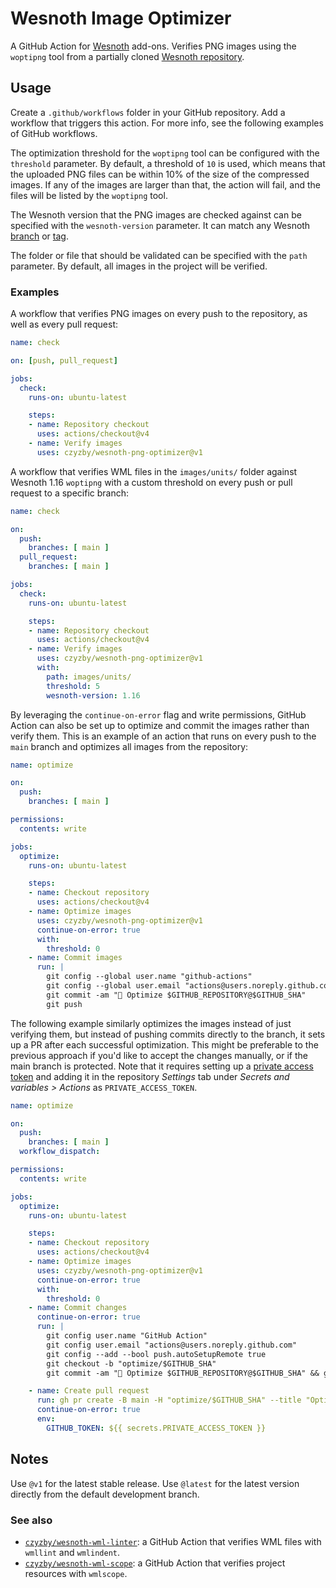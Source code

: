 # Wesnoth Image Optimizer

A GitHub Action for [Wesnoth](https://www.wesnoth.org/) add-ons.
Verifies PNG images using the `woptipng` tool from a partially
cloned [Wesnoth repository](https://github.com/wesnoth/wesnoth).

## Usage

Create a `.github/workflows` folder in your GitHub repository.
Add a workflow that triggers this action. For more info, see
the following examples of GitHub workflows.

The optimization threshold for the `woptipng` tool can be configured
with the `threshold` parameter. By default, a threshold of `10` is used,
which means that the uploaded PNG files can be within 10% of the size
of the compressed images. If any of the images are larger than that,
the action will fail, and the files will be listed by the `woptipng` tool.

The Wesnoth version that the PNG images are checked against can
be specified with the `wesnoth-version` parameter. It can match
any Wesnoth [branch](https://github.com/wesnoth/wesnoth/branches)
or [tag](https://github.com/wesnoth/wesnoth/tags).

The folder or file that should be validated can be specified with
the `path` parameter. By default, all images in the project will
be verified.

### Examples

A workflow that verifies PNG images on every push to the repository,
as well as every pull request:

```yaml
name: check

on: [push, pull_request]

jobs:
  check:
    runs-on: ubuntu-latest

    steps:
    - name: Repository checkout
      uses: actions/checkout@v4
    - name: Verify images
      uses: czyzby/wesnoth-png-optimizer@v1
```


A workflow that verifies WML files in the `images/units/` folder against
Wesnoth 1.16 `woptipng` with a custom threshold on every push or pull
request to a specific branch:

```yaml
name: check

on:
  push:
    branches: [ main ]
  pull_request:
    branches: [ main ]

jobs:
  check:
    runs-on: ubuntu-latest

    steps:
    - name: Repository checkout
      uses: actions/checkout@v4
    - name: Verify images
      uses: czyzby/wesnoth-png-optimizer@v1
      with:
        path: images/units/
        threshold: 5
        wesnoth-version: 1.16
```

By leveraging the `continue-on-error` flag and write permissions,
GitHub Action can also be set up to optimize and commit the images
rather than verify them. This is an example of an action that runs
on every push to the `main` branch and optimizes all images from
the repository:

```yaml
name: optimize

on:
  push:
    branches: [ main ]

permissions:
  contents: write

jobs:
  optimize:
    runs-on: ubuntu-latest

    steps:
    - name: Checkout repository
      uses: actions/checkout@v4
    - name: Optimize images
      uses: czyzby/wesnoth-png-optimizer@v1
      continue-on-error: true
      with:
        threshold: 0
    - name: Commit images
      run: |
        git config --global user.name "github-actions"
        git config --global user.email "actions@users.noreply.github.com"
        git commit -am "🤖 Optimize $GITHUB_REPOSITORY@$GITHUB_SHA"
        git push
```

The following example similarly optimizes the images instead of just
verifying them, but instead of pushing commits directly to the branch,
it sets up a PR after each successful optimization. This might be
preferable to the previous approach if you'd like to accept the changes
manually, or if the main branch is protected. Note that it requires
setting up a [private access token](https://docs.github.com/en/authentication/keeping-your-account-and-data-secure/managing-your-personal-access-tokens#creating-a-fine-grained-personal-access-token)
and adding it in the repository _Settings_ tab under
_Secrets and variables > Actions_ as `PRIVATE_ACCESS_TOKEN`.

```yaml
name: optimize

on:
  push:
    branches: [ main ]
  workflow_dispatch:

permissions:
  contents: write

jobs:
  optimize:
    runs-on: ubuntu-latest

    steps:
    - name: Checkout repository
      uses: actions/checkout@v4
    - name: Optimize images
      uses: czyzby/wesnoth-png-optimizer@v1
      continue-on-error: true
      with:
        threshold: 0
    - name: Commit changes
      continue-on-error: true
      run: |
        git config user.name "GitHub Action"
        git config user.email "actions@users.noreply.github.com"
        git config --add --bool push.autoSetupRemote true
        git checkout -b "optimize/$GITHUB_SHA"
        git commit -am "🤖 Optimize $GITHUB_REPOSITORY@$GITHUB_SHA" && git push

    - name: Create pull request
      run: gh pr create -B main -H "optimize/$GITHUB_SHA" --title "Optimize images from @${GITHUB_SHA::7}" --body "Images from $GITHUB_REPOSITORY@$GITHUB_SHA optimized with `woptipng`."
      continue-on-error: true
      env:
        GITHUB_TOKEN: ${{ secrets.PRIVATE_ACCESS_TOKEN }}
```

## Notes

Use `@v1` for the latest stable release. Use `@latest` for the latest
version directly from the default development branch.

### See also

* [`czyzby/wesnoth-wml-linter`](https://github.com/czyzby/wesnoth-wml-linter):
a GitHub Action that verifies WML files with `wmllint` and `wmlindent`.
* [`czyzby/wesnoth-wml-scope`](https://github.com/czyzby/wesnoth-wml-scope):
a GitHub Action that verifies project resources with `wmlscope`.
